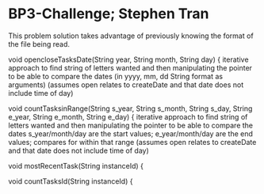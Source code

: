 # BP3-Challenge; Stephen Tran
This problem solution takes advantage of previously knowing the format of the file being read.

void opencloseTasksDate(String year, String month, String day) {
  iterative approach to find string of letters wanted and then manipulating the pointer to be able to compare the dates
  (in yyyy, mm, dd String format as arguments)
  (assumes open relates to createDate and that date does not include time of day)

void countTasksinRange(String s_year, String s_month, String s_day, String e_year, String e_month, String e_day) {
  iterative approach to find string of letters wanted and then manipulating the pointer to be able to compare the dates
  s_year/month/day are the start values; e_year/month/day are the end values; compares for within that range
  (assumes open relates to createDate and that date does not include time of day)

void mostRecentTask(String instanceId) {
  

void countTasksId(String instanceId) {
  
  
